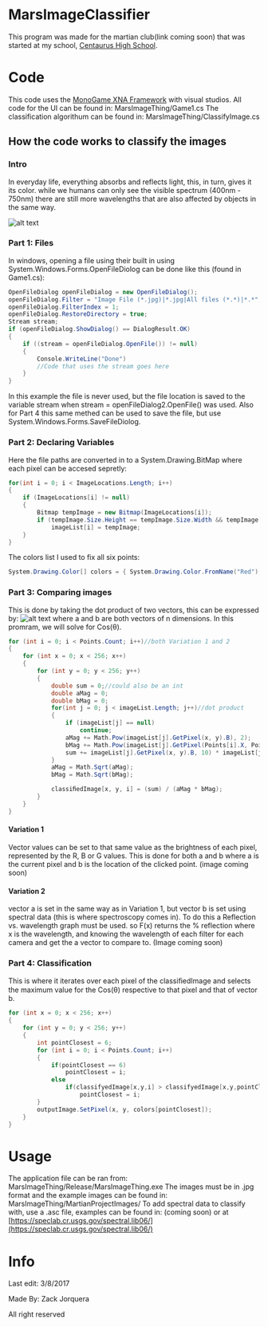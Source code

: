 # MarsImageClassifier
This program was made for the martian club(link coming soon) that was started at my school, [Centaurus High School](http://ceh.bvsd.org/Pages/default.aspx).

# Code
This code uses the [MonoGame XNA Framework](http://www.monogame.net/) with visual studios.
All code for the UI can be found in: MarsImageThing/Game1.cs
The classification algorithum can be found in: MarsImageThing/ClassifyImage.cs

## How the code works to classify the images
### Intro
In everyday life, everything absorbs and reflects light, this, in turn, gives it its color. while we humans can only see the visible spectrum (400nm - 750nm) there are still more wavelengths that are also affected by objects in the same way.

![alt text](https://imagine.gsfc.nasa.gov/Images/science/EM_spectrum_compare_level1_lg.jpg "Electromagnetic Spectrum")

### Part 1: Files
In windows, opening a file using their built in using System.Windows.Forms.OpenFileDiolog can be done like this (found in Game1.cs):
```c#
OpenFileDialog openFileDialog = new OpenFileDialog();
openFileDialog.Filter = "Image File (*.jpg)|*.jpg|All files (*.*)|*.*";
openFileDialog.FilterIndex = 1;
openFileDialog.RestoreDirectory = true;
Stream stream;
if (openFileDialog.ShowDialog() == DialogResult.OK)
{
    if ((stream = openFileDialog.OpenFile()) != null)
    {
        Console.WriteLine("Done")
        //Code that uses the stream goes here
    }
}
```
In this example the file is never used, but the file location is saved to the variable stream when stream = openFileDialog2.OpenFile() was used. Also for Part 4 this same methed can be used to save the file, but use System.Windows.Forms.SaveFileDiolog.

### Part 2: Declaring Variables
Here the file paths are converted in to a System.Drawing.BitMap where each pixel can be accesed sepretly:
```c#
for(int i = 0; i < ImageLocations.Length; i++)
{
    if (ImageLocations[i] != null)
    {
        Bitmap tempImage = new Bitmap(ImageLocations[i]);
        if (tempImage.Size.Height == tempImage.Size.Width && tempImage.Size.Width == 256)
            imageList[i] = tempImage;
    }
}
```
The colors list I used to fix all six points:
```c#
System.Drawing.Color[] colors = { System.Drawing.Color.FromName("Red"), System.Drawing.Color.FromName("Blue"), System.Drawing.Color.FromName("Green"), System.Drawing.Color.FromName("Orange"), System.Drawing.Color.FromName("Gold"), System.Drawing.Color.FromName("Purple") };
```

### Part 3: Comparing images
This is done by taking the dot product of two vectors, this can be expressed by: ![alt text](https://wikimedia.org/api/rest_v1/media/math/render/svg/f578afaa0ed0f3728d4a6546d11b95456ec84647 "Look it up") where a and b are both vectors of n dimensions. In this promram, we will solve for Cos(θ).
```c#
for (int i = 0; i < Points.Count; i++)//both Variation 1 and 2
{
    for (int x = 0; x < 256; x++)
    {
        for (int y = 0; y < 256; y++)
        {
            double sum = 0;//could also be an int
            double aMag = 0;
            double bMag = 0;
            for(int j = 0; j < imageList.Length; j++)//dot product
            {
                if (imageList[j] == null)
                    continue;
                aMag += Math.Pow(imageList[j].GetPixel(x, y).B), 2);
                bMag += Math.Pow(imageList[j].GetPixel(Points[i].X, Points[i].Y).B, 2);
                sum += imageList[j].GetPixel(x, y).B, 10) * imageList[j].GetPixel(Points[i].X, Points[i].Y).B;
            }
            aMag = Math.Sqrt(aMag);
            bMag = Math.Sqrt(bMag);

            classiﬁedImage[x, y, i] = (sum) / (aMag * bMag);
        }
    }
}
```
#### Variation 1
Vector values can be set to that same value as the brightness of each pixel, represented by the R, B or G values. This is done for both a and b where a is the current pixel and b is the location of the clicked point. 
(image coming soon)

#### Variation 2
vector a is set in the same way as in Variation 1, but vector b is set using spectral data (this is where spectroscopy comes in). To do this a Reflection vs. wavelength graph must be used. so F(x) returns the % reflection where x is the wavelength, and knowing the wavelength of each filter for each camera and get the a vector to compare to.
(Image coming soon)

### Part 4: Classification
This is where it iterates over each pixel of the classiﬁedImage and selects the maximum value for the Cos(θ) respective to that pixel and that of vector b.
```c#
for (int x = 0; x < 256; x++)
{
    for (int y = 0; y < 256; y++)
    {
        int pointClosest = 6;
        for (int i = 0; i < Points.Count; i++)
        {
            if(pointClosest == 6)
                pointClosest = i;
            else
                if(classifyedImage[x,y,i] > classifyedImage[x,y,pointClosest])
                    pointClosest = i;
        }
        outputImage.SetPixel(x, y, colors[pointClosest]);
    }
}
```

# Usage
The application file can be ran from: MarsImageThing/Release/MarsImageThing.exe
The images must be in .jpg format and the example images can be found in: MarsImageThing/MartianProjectImages/
To add spectral data to classify with, use a .asc file, examples can be found in: (coming soon) or at [https://speclab.cr.usgs.gov/spectral.lib06/](https://speclab.cr.usgs.gov/spectral.lib06/)


# Info
Last edit: 3/8/2017

Made By: Zack Jorquera

All right reserved
